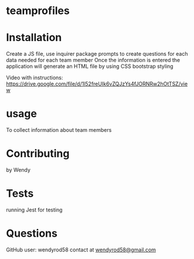 # teamprofiles

# Installation
Create a JS file, use inquirer package prompts to create questions for each data needed for each team member
Once the information is entered the application will generate an HTML file by using CSS bootstrap styling 

Video with instructions: https://drive.google.com/file/d/1l52freUIk6vZQJzYs4fJORNRw2hOtTSZ/view

# usage
To collect information about team members


# Contributing
by Wendy

# Tests
running Jest for testing

# Questions
GitHub user: wendyrod58 contact at wendyrod58@gmail.com

  